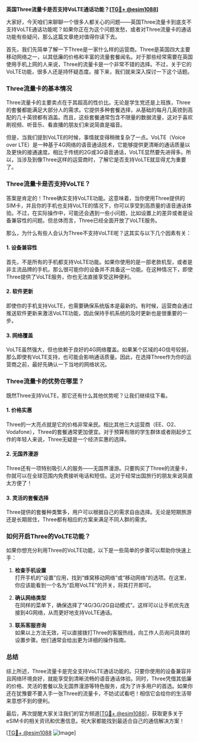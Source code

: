 **英国Three流量卡是否支持VoLTE通话功能？[[TG💪+ @esim1088](https://t.me/s/esim1088)]**

大家好，今天咱们来聊聊一个很多人都关心的问题——英国Three流量卡到底支不支持VoLTE通话功能呢？如果你正在为这个问题发愁，或者对Three流量卡的通话功能有些疑问，那么这篇文章绝对值得你读下去。

首先，我们先简单了解一下Three是一家什么样的运营商。Three是英国四大主要移动网络之一，以其低廉的价格和丰富的流量套餐闻名。对于那些经常需要在英国使用手机上网的人来说，Three的流量卡是一个非常不错的选择。不过，关于它的VoLTE功能，很多人还是持怀疑态度。接下来，我们就来深入探讨一下这个话题。

### Three流量卡的基本情况

Three流量卡的主要卖点在于其超高的性价比。无论是学生党还是上班族，Three的套餐都能满足大部分人的需求。它提供多种套餐选择，从基础的每月几英镑到高配的几十英镑都有涵盖。而且，这些套餐通常包含不限量的数据流量，这对于喜欢刷视频、听音乐、看直播的朋友们来说简直是福音。

但是，当我们提到VoLTE的时候，事情就变得稍微复杂了一点。VoLTE（Voice over LTE）是一种基于4G网络的语音通话技术，它能够提供更清晰的通话质量以及更快的接通速度。相比于传统的2G或3G语音通话，VoLTE显然要先进得多。所以，当涉及到像Three这样的运营商时，了解它是否支持VoLTE就显得尤为重要了。

### Three流量卡是否支持VoLTE？

答案是肯定的！Three确实支持VoLTE功能。这意味着，当你使用Three提供的SIM卡，并且你的手机也支持VoLTE的情况下，你可以享受到高质量的语音通话体验。不过，在实际操作中，可能还会遇到一些小问题，比如设置上的差异或者是设备兼容性的问题。但总体而言，Three已经全面开放了VoLTE服务。

那么，为什么有些人会认为Three不支持VoLTE呢？这其实与以下几个因素有关：

#### 1. **设备兼容性**
   首先，不是所有的手机都支持VoLTE功能。如果你使用的是一部老款机型，或者是非主流品牌的手机，那么很可能你的设备并不具备这一功能。在这种情况下，即使Three提供了VoLTE服务，你也无法直接享受这种便利。

#### 2. **软件更新**
   即使你的手机支持VoLTE，也需要确保系统版本是最新的。有时候，运营商会通过推送软件更新来激活VoLTE功能，因此保持手机系统的及时更新也是很重要的一步。

#### 3. **网络覆盖**
   VoLTE虽然强大，但也依赖于良好的4G网络覆盖。如果某个区域的4G信号较弱，那么即使有VoLTE支持，也可能会影响通话质量。因此，在选择Three作为你的运营商之前，最好先确认一下当地的网络状况。

### Three流量卡的优势在哪里？

既然Three支持VoLTE，那它还有什么其他优势呢？让我们继续往下看。

#### 1. **价格实惠**
   Three的一大亮点就是它的价格非常亲民。相比其他三大运营商（EE、O2、Vodafone），Three的套餐通常更加便宜。对于预算有限的学生群体或者刚起步工作的年轻人来说，Three无疑是一个经济实惠的选择。

#### 2. **无国界漫游**
   Three还有一项特别吸引人的服务——无国界漫游。只要购买了Three的流量卡，你就可以在全球范围内免费接听电话和短信。这对于经常出国旅行的朋友来说简直太方便了！

#### 3. **灵活的套餐选择**
   Three提供的套餐种类繁多，用户可以根据自己的需求自由选择。无论是短期旅游还是长期居住，Three都有相应的方案来满足不同人群的需求。

### 如何开启Three的VoLTE功能？

如果你想充分利用Three的VoLTE功能，以下是一些简单的步骤可以帮助你快速上手：

1. **检查手机设置**  
   打开手机的“设置”应用，找到“蜂窝移动网络”或“移动网络”的选项。在这里，你应该能看到一个名为“启用VoLTE”的开关，将其打开即可。

2. **确认网络类型**  
   在同样的菜单下，确保选择了“4G/3G/2G自动模式”。这样可以让手机优先连接到4G网络，从而更好地支持VoLTE通话。

3. **联系客服咨询**  
   如果以上方法无效，可以直接拨打Three的客服热线，向工作人员询问具体的设置步骤。他们通常会给出更为详细的操作指南。

### 总结

综上所述，Three流量卡是完全支持VoLTE通话功能的。只要你使用的设备兼容并且网络环境良好，就能享受到清晰流畅的语音通话体验。同时，Three凭借其低廉的价格、灵活的套餐以及无国界漫游等特色服务，成为了许多用户的首选。如果你还在犹豫要不要入手一张Three的流量卡，不妨试试看吧！相信它会给你的生活带来意想不到的便利。

最后，再次提醒大家关注我们的官方频道[[TG💪+ @esim1088](https://t.me/s/esim1088)]，获取更多关于eSIM卡的相关资讯和优惠信息。祝大家都能找到最适合自己的通信解决方案！

[[TG💪+ @esim1088](https://t.me/s/esim1088) ![Image](https://i.postimg.cc/4NQfJmqS/Snipaste-2025-05-13-00-14-12.png)]